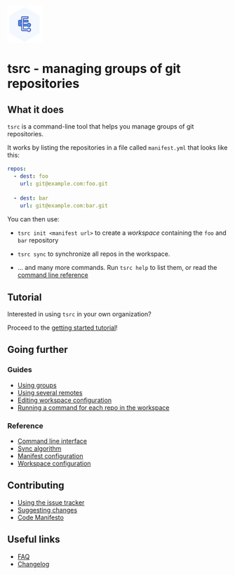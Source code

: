 <img alt="tsrc logo" width="80" src="img/tsrc-logo.png" />

# tsrc - managing groups of git repositories


## What it does

`tsrc` is a command-line tool that helps you manage groups of git repositories.

It works by listing the repositories in a file called `manifest.yml` that looks like this:

```yaml
repos:
  - dest: foo
    url: git@example.com:foo.git

  - dest: bar
    url: git@example.com:bar.git
```

You can then use:

* `tsrc init <manifest url>` to create a *workspace* containing
  the `foo` and `bar` repository

* `tsrc sync` to synchronize all repos in the workspace.

* ... and many more commands. Run `tsrc help` to list them, or read the [command line reference](/ref/cli.md)

## Tutorial

Interested in using `tsrc` in your own organization?

Proceed to the [getting started tutorial](getting-started.md)!


## Going further

### Guides

* [Using groups](guide/groups.md)
* [Using several remotes](guide/remotes.md)
* [Editing workspace configuration](guide/workspace-config.md)
* [Running a command for each repo in the workspace](guide/foreach.md)

### Reference

* [Command line interface](ref/cli.md)
* [Sync algorithm](ref/sync.md)
* [Manifest configuration](ref/manifest-config.md)
* [Workspace configuration](ref/workspace-config.md)

## Contributing

* [Using the issue tracker](contrib/issues.md)
* [Suggesting changes](contrib/dev.md)
* [Code Manifesto](./code-manifesto.md)

## Useful links

* [FAQ](./faq.md)
* [Changelog](./changelog.md)
